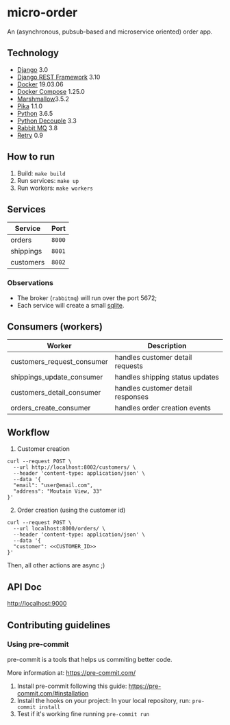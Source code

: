 # micro-order

An (asynchronous, pubsub-based and microservice oriented) order app.

## Technology

- [Django](https://www.djangoproject.com/) 3.0
- [Django REST Framework](https://www.django-rest-framework.org/) 3.10
- [Docker](https://www.docker.com/) 19.03.06
- [Docker Compose](https://docs.docker.com/compose/) 1.25.0
- [Marshmallow](https://marshmallow.readthedocs.io/en/stable/)3.5.2
- [Pika](https://pika.readthedocs.io/en/stable/) 1.1.0
- [Python](https://www.python.org/) 3.6.5
- [Python Decouple](https://github.com/henriquebastos/) 3.3
- [Rabbit MQ](https://www.rabbitmq.com/) 3.8
- [Retry](https://pypi.org/project/retry/) 0.9

## How to run

1) Build: `make build`
2) Run services: `make up`
3) Run workers: `make workers`

## Services

|  Service  |  Port  |
|-----------|--------|
| orders    | `8000` |
| shippings | `8001` |
| customers | `8002` |

### Observations

- The broker (`rabbitmq`) will run over the port 5672;
- Each service will create a small [sqlite](https://www.sqlite.org/).

## Consumers (workers)

|            Worker          |            Description            |
|----------------------------|-----------------------------------|
| customers_request_consumer | handles customer detail requests  |
| shippings_update_consumer  | handles shipping status updates   |
| customers_detail_consumer  | handles customer detail responses |
| orders_create_consumer     | handles order creation events     |

## Workflow

1) Customer creation
```
curl --request POST \
  --url http://localhost:8002/customers/ \
  --header 'content-type: application/json' \
  --data '{
  "email": "user@email.com",
  "address": "Moutain View, 33"
}'
```

2) Order creation (using the customer id)
```
curl --request POST \
  --url localhost:8000/orders/ \
  --header 'content-type: application/json' \
  --data '{
  "customer": <<CUSTOMER_ID>>
}'
```

Then, all other actions are async ;)

## API Doc

[http://localhost:9000](http://localhost:9000)

## Contributing guidelines

### Using pre-commit

pre-commit is a tools that helps us commiting better code.

More information at: https://pre-commit.com/

1) Install pre-commit following this guide: https://pre-commit.com/#installation
2) Install the hooks on your project: In your local repository, run: `pre-commit install`
3) Test if it's working fine running `pre-commit run`
